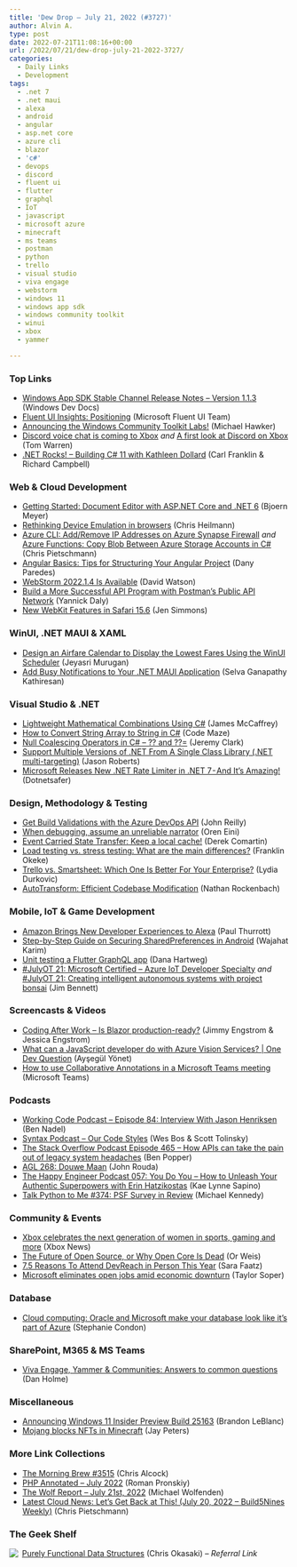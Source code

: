 ```yaml
---
title: 'Dew Drop – July 21, 2022 (#3727)'
author: Alvin A.
type: post
date: 2022-07-21T11:08:16+00:00
url: /2022/07/21/dew-drop-july-21-2022-3727/
categories:
  - Daily Links
  - Development
tags:
  - .net 7
  - .net maui
  - alexa
  - android
  - angular
  - asp.net core
  - azure cli
  - blazor
  - 'c#'
  - devops
  - discord
  - fluent ui
  - flutter
  - graphql
  - IoT
  - javascript
  - microsoft azure
  - minecraft
  - ms teams
  - postman
  - python
  - trello
  - visual studio
  - viva engage
  - webstorm
  - windows 11
  - windows app sdk
  - windows community toolkit
  - winui
  - xbox
  - yammer

---
```

### <a name="top"></a>Top Links

  * <a href="https://docs.microsoft.com/en-us/windows/apps/windows-app-sdk/stable-channel#version-113" target="_blank" rel="noopener">Windows App SDK Stable Channel Release Notes &#8211; Version 1.1.3</a> (Windows Dev Docs)
  * <a href="http://www.youtube.com/watch?v=yhzAn4A1gbk" target="_blank" rel="noopener">Fluent UI Insights: Positioning</a> (Microsoft Fluent UI Team)
  * <a href="https://devblogs.microsoft.com/ifdef-windows/announcing-the-windows-community-toolkit-labs/" target="_blank" rel="noopener">Announcing the Windows Community Toolkit Labs!</a> (Michael Hawker)
  * <a href="https://www.theverge.com/2022/7/20/23270362/discord-xbox-voice-chats-microsoft" target="_blank" rel="noopener">Discord voice chat is coming to Xbox</a> _and_ <a href="https://www.theverge.com/2022/7/20/23271170/discord-xbox-voice-calls-integration-hands-on" target="_blank" rel="noopener">A first look at Discord on Xbox</a> (Tom Warren)
  * <a href="https://www.dotnetrocks.com/default.aspx?ShowNum=1803" target="_blank" rel="noopener">.NET Rocks! &#8211; Building C# 11 with Kathleen Dollard</a> (Carl Franklin & Richard Campbell)



### <a name="web"></a>Web & Cloud Development

  * <a href="https://www.textcontrol.com/blog/2022/07/20/getting-started-document-editor-with-aspnet-core-and-net-6/" target="_blank" rel="noopener">Getting Started: Document Editor with ASP.NET Core and .NET 6</a> (Bjoern Meyer)
  * <a href="https://christianheilmann.com/2022/07/20/rethinking-device-emulation-in-browsers/" target="_blank" rel="noopener">Rethinking Device Emulation in browsers</a> (Chris Heilmann)
  * <a href="https://build5nines.com/azure-cli-add-remove-ip-addresses-on-azure-synapse-firewall/" target="_blank" rel="noopener">Azure CLI: Add/Remove IP Addresses on Azure Synapse Firewall</a> _and_ <a href="https://build5nines.com/azure-functions-copy-blob-between-azure-storage-accounts-in-c/" target="_blank" rel="noopener">Azure Functions: Copy Blob Between Azure Storage Accounts in C#</a> (Chris Pietschmann)
  * <a href="https://www.telerik.com/blogs/angular-basics-tips-structuring-angular-project" target="_blank" rel="noopener">Angular Basics: Tips for Structuring Your Angular Project</a> (Dany Paredes)
  * <a href="https://blog.jetbrains.com/webstorm/2022/07/webstorm-2022-1-4/" target="_blank" rel="noopener">WebStorm 2022.1.4 Is Available</a> (David Watson)
  * <a href="https://blog.postman.com/build-successful-api-program-with-postmans-public-api-network/" target="_blank" rel="noopener">Build a More Successful API Program with Postman’s Public API Network</a> (Yannick Daly)
  * <a href="https://webkit.org/blog/13009/new-webkit-features-in-safari-15-6/" target="_blank" rel="noopener">New WebKit Features in Safari 15.6</a> (Jen Simmons)



### <a name="silverlight"></a>WinUI, .NET MAUI & XAML

  * <a href="https://www.syncfusion.com/blogs/post/design-an-airfare-calendar-to-display-the-lowest-fares-using-the-winui-scheduler.aspx" target="_blank" rel="noopener">Design an Airfare Calendar to Display the Lowest Fares Using the WinUI Scheduler</a> (Jeyasri Murugan)
  * <a href="https://www.syncfusion.com/blogs/post/add-busy-notifications-to-your-net-maui-application.aspx" target="_blank" rel="noopener">Add Busy Notifications to Your .NET MAUI Application</a> (Selva Ganapathy Kathiresan)



### <a name="dotnet"></a>Visual Studio & .NET

  * <a href="https://visualstudiomagazine.com/articles/2022/07/20/math-combinations-using-csharp.aspx" target="_blank" rel="noopener">Lightweight Mathematical Combinations Using C#</a> (James McCaffrey)
  * <a href="https://code-maze.com/csharp-convert-string-array-to-string/" target="_blank" rel="noopener">How to Convert String Array to String in C#</a> (Code Maze)
  * <a href="https://jeremybytes.blogspot.com/2022/07/null-coalescing-operators-in-c-and.html" target="_blank" rel="noopener">Null Coalescing Operators in C# &#8211; ?? and ??=</a> (Jeremy Clark)
  * <a href="http://dontcodetired.com/blog/post/Support-Multiple-Versions-of-NET-From-A-Single-Class-Library-(NET-multi-targeting)" target="_blank" rel="noopener">Support Multiple Versions of .NET From A Single Class Library (.NET multi-targeting)</a> (Jason Roberts)
  * <a href="https://blog.dotnetsafer.com/new-microsoft-dotnet-rate-limiter-for-rate-limiting/" target="_blank" rel="noopener">Microsoft Releases New .NET Rate Limiter in .NET 7 - And It&#8217;s Amazing!</a> (Dotnetsafer)



### <a name="design"></a>Design, Methodology & Testing

  * <a href="https://blog.johnnyreilly.com/2022/07/10/azure-devops-api-build-validations" target="_blank" rel="noopener">Get Build Validations with the Azure DevOps API</a> (John Reilly)
  * <a href="https://ayende.com/blog/197793-C/when-debugging-assume-an-unreliable-narrator?Key=f1425369-1baa-4f76-a7a8-f61bc332716b" target="_blank" rel="noopener">When debugging, assume an unreliable narrator</a> (Oren Eini)
  * <a href="https://codeopinion.com/event-carried-state-transfer-keep-a-local-cache/" target="_blank" rel="noopener">Event Carried State Transfer: Keep a local cache!</a> (Derek Comartin)
  * <a href="https://www.techrepublic.com/article/load-testing-vs-stress-testing/" target="_blank" rel="noopener">Load testing vs. stress testing: What are the main differences?</a> (Franklin Okeke)
  * <a href="https://blog.trello.com/enterprise/trello-vs-smartsheet" target="_blank" rel="noopener">Trello vs. Smartsheet: Which One Is Better For Your Enterprise?</a> (Lydia Durkovic)
  * <a href="https://slack.engineering/autotransform-efficient-codebase-modification/" target="_blank" rel="noopener">AutoTransform: Efficient Codebase Modification</a> (Nathan Rockenbach)



### <a name="mobile"></a>Mobile, IoT & Game Development

  * <a href="https://www.thurrott.com/amazon/270257/amazon-brings-new-developer-experiences-to-alexa" target="_blank" rel="noopener">Amazon Brings New Developer Experiences to Alexa</a> (Paul Thurrott)
  * <a href="https://medium.com/codechai/step-by-step-guide-on-securing-sharedpreferences-in-android-eb623beb66c8?source=rss----fc8393e7239---4" target="_blank" rel="noopener">Step-by-Step Guide on Securing SharedPreferences in Android</a> (Wajahat Karim)
  * <a href="https://medium.com/flutter-community/unit-testing-a-flutter-graphql-app-e7ab1e9d1a51?source=rss----86fb29d7cc6a---4" target="_blank" rel="noopener">Unit testing a Flutter GraphQL app</a> (Dana Hartweg)
  * <a href="https://dev.to/azure/julyot-21-microsoft-certified-azure-iot-developer-specialty-1hdh" target="_blank" rel="noopener">#JulyOT 21: Microsoft Certified &#8211; Azure IoT Developer Specialty</a> _and_ <a href="https://dev.to/azure/julyot-21-creating-intelligent-autonomous-systems-with-project-bonsai-4mcg" target="_blank" rel="noopener">#JulyOT 21: Creating intelligent autonomous systems with project bonsai</a> (Jim Bennett)



### <a name="videos"></a>Screencasts & Videos

  * <a href="http://www.youtube.com/watch?v=FJ3S_lug1Dw" target="_blank" rel="noopener">Coding After Work &#8211; Is Blazor production-ready?</a> (Jimmy Engstrom & Jessica Engstrom)
  * <a href="http://www.youtube.com/watch?v=jgGFdXed190" target="_blank" rel="noopener">What can a JavaScript developer do with Azure Vision Services? | One Dev Question</a> (Ayşegül Yönet)
  * <a href="http://www.youtube.com/watch?v=RpOCxz4woPA" target="_blank" rel="noopener">How to use Collaborative Annotations in a Microsoft Teams meeting</a> (Microsoft Teams)



### <a name="podcasts"></a>Podcasts

  * <a href="https://www.bennadel.com/blog/4300-working-code-podcast-episode-84-interview-with-jason-henriksen.htm" target="_blank" rel="noopener">Working Code Podcast &#8211; Episode 84: Interview With Jason Henriksen</a> (Ben Nadel)
  * <a href="https://syntax.fm/show/486/our-code-styles" target="_blank" rel="noopener">Syntax Podcast &#8211; Our Code Styles</a> (Wes Bos & Scott Tolinsky)
  * <a href="https://stackoverflow.blog/2022/07/20/opentext-api-legacy-systems-podcast-ep-465/" target="_blank" rel="noopener">The Stack Overflow Podcast Episode 465 &#8211; How APIs can take the pain out of legacy system headaches</a> (Ben Popper)
  * <a href="https://www.ageekleader.com/agl-268-douwe-maan/" target="_blank" rel="noopener">AGL 268: Douwe Maan</a> (John Rouda)
  * <a href="https://oasisofcourage.com/057-you-do-you-how-to-unleash-your-authentic-superpowers-with-erin-hatzikostas/" target="_blank" rel="noopener">The Happy Engineer Podcast 057: You Do You – How to Unleash Your Authentic Superpowers with Erin Hatzikostas</a> (Kae Lynne Sapino)
  * <a href="https://talkpython.fm/episodes/show/374/psf-survey-in-review" target="_blank" rel="noopener">Talk Python to Me #374: PSF Survey in Review</a> (Michael Kennedy)



### <a name="events"></a>Community & Events

  * <a href="https://news.xbox.com/en-us/2022/07/20/xbox-celebrates-the-next-generation-of-women-in-sports-gaming-and-more/#new_tab" target="_blank" rel="noopener">Xbox celebrates the next generation of women in sports, gaming and more</a> (Xbox News)
  * <a href="https://thenewstack.io/the-future-of-open-source-or-why-open-core-is-dead/" target="_blank" rel="noopener">The Future of Open Source, or Why Open Core Is Dead</a> (Or Weis)
  * <a href="https://www.telerik.com/blogs/7.5-reasons-attend-devreach-in-person" target="_blank" rel="noopener">7.5 Reasons To Attend DevReach in Person This Year</a> (Sara Faatz)
  * <a href="https://www.geekwire.com/2022/microsoft-eliminates-open-jobs-amid-economic-downturn/" target="_blank" rel="noopener">Microsoft eliminates open jobs amid economic downturn</a> (Taylor Soper)



### <a name="sql"></a>Database

  * <a href="https://www.zdnet.com/article/cloud-computing-oracle-and-microsoft-make-your-database-look-like-its-part-of-azure/#ftag=RSSbaffb68" target="_blank" rel="noopener">Cloud computing: Oracle and Microsoft make your database look like it&#8217;s part of Azure</a> (Stephanie Condon)



### <a name="sp"></a>SharePoint, M365 & MS Teams

  * <a href="https://techcommunity.microsoft.com/t5/yammer-blog/viva-engage-yammer-amp-communities-answers-to-common-questions/ba-p/3577882" target="_blank" rel="noopener">Viva Engage, Yammer & Communities: Answers to common questions</a> (Dan Holme)



### <a name="misc"></a>Miscellaneous

  * <a href="https://blogs.windows.com/windows-insider/2022/07/20/announcing-windows-11-insider-preview-build-25163/" target="_blank" rel="noopener">Announcing Windows 11 Insider Preview Build 25163</a> (Brandon LeBlanc)
  * <a href="https://www.theverge.com/2022/7/20/23272152/minecraft-mojang-blocks-rejects-nfts" target="_blank" rel="noopener">Mojang blocks NFTs in Minecraft</a> (Jay Peters)



### <a name="links"></a>More Link Collections

  * <a href="https://blog.cwa.me.uk/2022/07/21/the-morning-brew-3515/" target="_blank" rel="noopener">The Morning Brew #3515</a> (Chris Alcock)
  * <a href="https://blog.jetbrains.com/phpstorm/2022/07/php-annotated-july-2022/" target="_blank" rel="noopener">PHP Annotated – July 2022</a> (Roman Pronskiy)
  * <a href="https://michael-wolfenden.github.io/2022/07/21/july-21st-2022/" target="_blank" rel="noopener">The Wolf Report &#8211; July 21st, 2022</a> (Michael Wolfenden)
  * <a href="https://build5nines.com/latest-cloud-news-lets-get-back-at-this-july-20-2022-build5nines-weekly/" target="_blank" rel="noopener">Latest Cloud News: Let’s Get Back at This! (July 20, 2022 – Build5Nines Weekly)</a> (Chris Pietschmann)



### <a name="shelf"></a>The Geek Shelf

<a href="https://www.amazon.com/dp/0521663504/?tag=amavin-20" target="_blank" rel="noopener"><img decoding="async" align="left" style="border: 0px currentcolor; border-image: none; float: left; display: inline; background-image: none;" src="https://m.media-amazon.com/images/I/41xT-vkdeES._SS135_.jpg" border="0" /></a>&nbsp;<a href="https://www.amazon.com/dp/0521663504/?tag=amavin-20" target="_blank" rel="noopener">Purely Functional Data Structures</a> (Chris Okasaki) _&#8211; Referral Link_